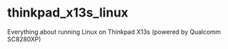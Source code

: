 # thinkpad_x13s_linux
Everything about running Linux on Thinkpad X13s (powered by Qualcomm SC8280XP)
